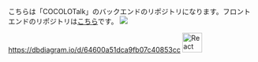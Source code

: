 こちらは「COCOLOTalk」のバックエンドのリポジトリになります。フロントエンドのリポジトリは<a href="https://github.com/KeitaShimura/SadAppClient">こちら</a>です。
      <img src="https://img.shields.io/badge/-Java-F80000.svg?logo=&style=flat">



https://dbdiagram.io/d/64600a51dca9fb07c40853cc
<img src="https://simpleicons.org/icons/react.svg" alt="React" style="width: 40px; height: 40px;">
